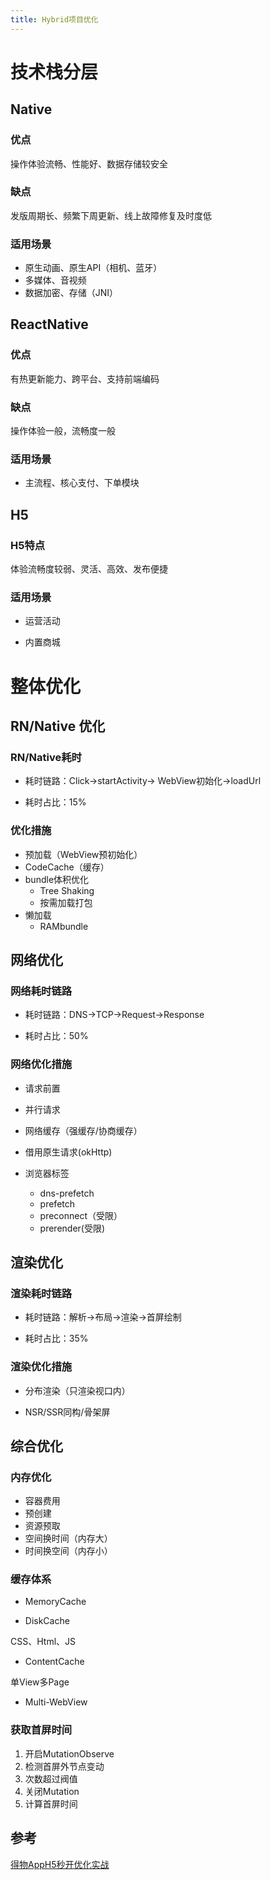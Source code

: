 ```yaml
---
title: Hybrid项目优化
---
```


# 技术栈分层

## Native

### 优点

操作体验流畅、性能好、数据存储较安全

### 缺点

发版周期长、频繁下周更新、线上故障修复及时度低

### 适用场景

- 原生动画、原生API（相机、蓝牙）
- 多媒体、音视频
- 数据加密、存储（JNI）

## ReactNative

### 优点

有热更新能力、跨平台、支持前端编码

### 缺点

操作体验一般，流畅度一般

### 适用场景

- 主流程、核心支付、下单模块

## H5

### H5特点

体验流畅度较弱、灵活、高效、发布便捷

### 适用场景

- 运营活动

- 内置商城

# 整体优化

## RN/Native 优化

### RN/Native耗时

- 耗时链路：Click->startActivity-> WebView初始化->loadUrl

- 耗时占比：15%

### 优化措施

- 预加载（WebView预初始化）
- CodeCache（缓存）
- bundle体积优化
    - Tree Shaking
    - 按需加载打包
- 懒加载
    - RAMbundle

## 网络优化

### 网络耗时链路

- 耗时链路：DNS->TCP->Request->Response

- 耗时占比：50%

### 网络优化措施

- 请求前置
- 并行请求
- 网络缓存（强缓存/协商缓存）
- 借用原生请求(okHttp)

- 浏览器标签
    - dns-prefetch
    - prefetch
    - preconnect（受限）
    - prerender(受限)
     
## 渲染优化

### 渲染耗时链路

- 耗时链路：解析->布局->渲染->首屏绘制

- 耗时占比：35%

### 渲染优化措施

- 分布渲染（只渲染视口内）

- NSR/SSR同构/骨架屏

## 综合优化

### 内存优化

- 容器费用
- 预创建
- 资源预取
- 空间换时间（内存大）
- 时间换空间（内存小）

### 缓存体系

- MemoryCache

- DiskCache

CSS、Html、JS

- ContentCache

单View多Page

- Multi-WebView

### 获取首屏时间

1. 开启MutationObserve
2. 检测首屏外节点变动
3. 次数超过阀值
4. 关闭Mutation
5. 计算首屏时间

## 参考

[得物AppH5秒开优化实战](https://mp.weixin.qq.com/s/23ZFPK4CaCkinwpZ3SG9Rw)
